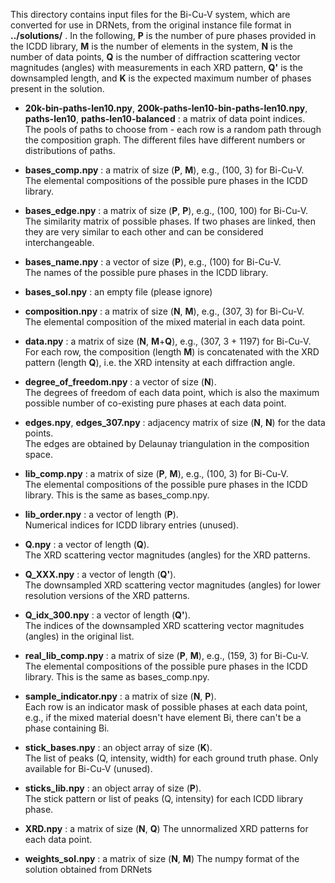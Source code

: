 This directory contains input files for the Bi-Cu-V system, which are converted for use in DRNets, from the original instance file format in **../solutions/** . In the following, **P** is the number of pure phases provided in the ICDD library, **M** is the number of elements in the system, **N** is the number of data points, **Q** is the number of diffraction scattering vector magnitudes (angles) with measurements in each XRD pattern, **Q'** is the downsampled length, and **K** is the expected maximum number of phases present in the solution.

- **20k-bin-paths-len10.npy**, **200k-paths-len10-bin-paths-len10.npy**, **paths-len10**, **paths-len10-balanced** : a matrix of data point indices.  
	The pools of paths to choose from - each row is a random path through the composition graph. The different files have different numbers or distributions of paths.

- **bases_comp.npy** : a matrix of size (**P**, **M**), e.g., (100, 3) for Bi-Cu-V.  
    The elemental compositions of the possible pure phases in the ICDD library. 

- **bases_edge.npy** : a matrix of size (**P**, **P**), e.g., (100, 100) for Bi-Cu-V.  
    The similarity matrix of possible phases. If two phases are linked, then they are very similar to each other and can be considered interchangeable.

- **bases_name.npy** : a vector of size (**P**), e.g., (100) for Bi-Cu-V.  
    The names of the possible pure phases in the ICDD library.

- **bases_sol.npy** : an empty file (please ignore)

- **composition.npy** : a matrix of size (**N**, **M**), e.g., (307, 3) for Bi-Cu-V.  
    The elemental composition of the mixed material in each data point.

- **data.npy** : a matrix of size (**N**, **M**+**Q**), e.g., (307, 3 + 1197) for Bi-Cu-V.  
    For each row, the composition (length **M**) is concatenated with the XRD pattern (length **Q**), i.e. the XRD intensity at each diffraction angle.

- **degree_of_freedom.npy** : a vector of size (**N**).  
    The degrees of freedom of each data point, which is also the maximum possible number of co-existing pure phases at each data point.

- **edges.npy**, **edges_307.npy** : adjacency matrix of size (**N**, **N**) for the data points.  
    The edges are obtained by Delaunay triangulation in the composition space.

- **lib_comp.npy** : a matrix of size (**P**, **M**), e.g., (100, 3) for Bi-Cu-V.  
    The elemental compositions of the possible pure phases in the ICDD library. This is the same as bases_comp.npy.

- **lib_order.npy** : a vector of length (**P**).  
    Numerical indices for ICDD library entries (unused).

- **Q.npy** : a vector of length (**Q**).  
    The XRD scattering vector magnitudes (angles) for the XRD patterns.

- **Q_XXX.npy** : a vector of length (**Q'**).  
    The downsampled XRD scattering vector magnitudes (angles) for lower resolution versions of the XRD patterns.

- **Q_idx_300.npy** : a vector of length (**Q'**).  
    The indices of the downsampled XRD scattering vector magnitudes (angles) in the original list.

- **real_lib_comp.npy** : a matrix of size (**P**, **M**), e.g., (159, 3) for Bi-Cu-V.  
    The elemental compositions of the possible pure phases in the ICDD library. This is the same as bases_comp.npy.

- **sample_indicator.npy** : a matrix of size (**N**, **P**).  
	Each row is an indicator mask of possible phases at each data point, e.g., if the mixed material doesn't have element Bi, there can't be a phase containing Bi.

- **stick_bases.npy** : an object array of size (**K**).  
    The list of peaks (Q, intensity, width) for each ground truth phase. Only available for Bi-Cu-V (unused).

- **sticks_lib.npy** : an object array of size (**P**).  
    The stick pattern or list of peaks (Q, intensity) for each ICDD library phase.

- **XRD.npy** : a matrix of size (**N**, **Q**) 
	The unnormalized XRD patterns for each data point. 

- **weights_sol.npy** : a matrix of size (**N**, **M**) 
	The numpy format of the solution obtained from DRNets

